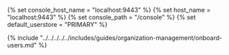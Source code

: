 {% set console_host_name = "localhost:9443" %}
{% set host_name = "localhost:9443" %}
{% set console_path = "/console" %}
{% set default_userstore = "PRIMARY" %}

{% include "../../../../../includes/guides/organization-management/onboard-users.md" %}
